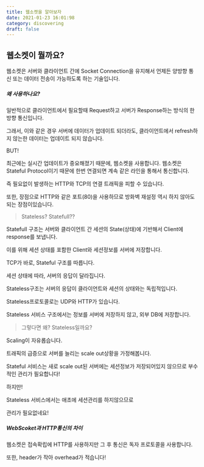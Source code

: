 ```yaml
---
title: 웹소켓을 알아보자
date: 2021-01-23 16:01:98
category: discovering
draft: false
---
```


## 웹소켓이 뭘까요?

웹소켓은 서버와 클라이언트 간에 Socket Connection을 유지해서 언제든 양방향 통신 또는 데이터 전송이 가능하도록 하는 기술입니다.

##### 왜 사용하나요?

일반적으로 클라이언트에서 필요할때 Request하고 서버가 Response하는 방식의 한방향 통신입니다.

그래서, 이와 같은 경우 서버에 데이터가 업데이트 되더라도, 클라이언트에서 refresh하지 않는한 데이터는 업데이트 되지 않습니다.

BUT!

최근에는 실시간 업데이트가 중요해졌기 때문에, 웹소켓을 사용합니다. 웹소켓은 Stateful Protocol이기 때문에 한번 연결되면 계속 같은 라인을 통해서 통신합니다.

즉 필요없이 발생하는 HTTP와 TCP의 연결 트래픽을 피할 수 있습니다.

또한, 장점으로 HTTP와 같은 포트(80)을 사용하므로 방화벽 재설정 역시 하지 않아도 되는 장점이있습니다.

> Stateless? Statefull??

Statefull 구조는 서버와 클라이언트 간 세션의 State(상태)에 기반해서 Client에 response를 보냅니다.

이를 위해 세션 상태를 포함한 Client와 세션정보를 서버에 저장합니다.

TCP가 바로, Stateful 구조를 따릅니다.

세션 상태에 따라, 서버의 응답이 달라집니다.

Stateless구조는 서버의 응답이 클라이언트와 세션의 상태와는 독립적입니다.

Stateless프로토콜로는 UDP와 HTTP가 있습니다.

Stateless 서비스 구조에서는 정보를 서버에 저장하지 않고, 외부 DB에 저장합니다.

> 그렇다면 왜? Stateless일까요?

Scaling이 자유롭습니다.

트래픽의 급증으로 서버를 늘리는 scale out상황을 가정해봅니다.

Stateful 서비스는 새로 scale out된 서버에는 세션정보가 저장되어있지 않으므로 부수적인 관리가 필요합니다!

하지만!

Stateless 서비스에서는 애초에 세션관리를 하지않으므로

관리가 필요없네요!

##### WebScoket과 HTTP통신의 차이

웹소켓은 접속확립에 HTTP를 사용하지만 그 후 통신은 독자 프로토콜을 사용합니다.

또한, header가 작아 overhead가 적습니다!
